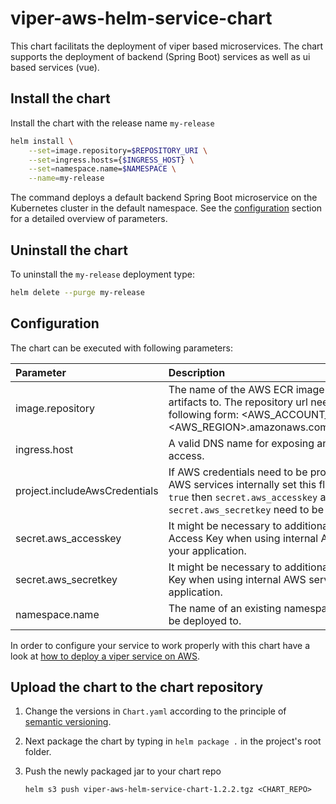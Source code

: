 # viper-aws-helm-service-chart

This chart facilitats the deployment of viper based microservices. The chart supports the deployment of backend (Spring Boot) services as well as
ui based services (vue).

## Install the chart

Install the chart with the release name `my-release`

```bash
helm install \
    --set=image.repository=$REPOSITORY_URI \
    --set=ingress.hosts={$INGRESS_HOST} \
    --set=namespace.name=$NAMESPACE \
    --name=my-release
```

The command deploys a default backend Spring Boot microservice on the Kubernetes cluster in the default namespace.
See the [configuration](#Configuration) section for a detailed overview of parameters.

## Uninstall the chart

To uninstall the `my-release` deployment type:

```bash
helm delete --purge my-release
```

## Configuration

The chart can be executed with following parameters:

| Parameter                     | Description   | Example  |
| :---------------------------- |:--------------| :-----   |
| image.repository              | The name of the AWS ECR image repository to deploy artifacts to. The repository url needs to be provided in the following form: <AWS_ACCOUNT_ID>.dkr.ecr.<AWS_REGION>.amazonaws.com/<REPOSITORY_NAME> | `111122223333.dkr.ecr.eu-west-1.amazonaws.com/viper` |
| ingress.host                  | A valid DNS name for exposing an ingress route for public access. | `my-service.demo.com` |
| project.includeAwsCredentials | If AWS credentials need to be provided for using other AWS services internally set this flag to `true`. When set to `true` then `secret.aws_accesskey` and `secret.aws_secretkey` need to be provided as well. | `true` if AWS credentials should be included, `false` is the default.|
| secret.aws_accesskey          | It might be necessary to additionally pass the AWS Access Key when using internal AWS services from within your application.  |  AWS Access Key generated for your user  |
| secret.aws_secretkey          | It might be necessary to additionally pass the AWS Secret Key when using internal AWS services from within your application.  |  AWS Secret Key generated for your user  |
| namespace.name                | The name of an existing namespace the service should be deployed to. | `default` |

In order to configure your service to work properly with this chart have a look at [how to deploy a viper service on AWS](https://github.com/visual-perceptibility/viper-service-admin/blob/master/README.md).

## Upload the chart to the chart repository

1. Change the versions in `Chart.yaml` according to the principle of [semantic versioning](https://semver.org/).

2. Next package the chart by typing in `helm package .` in the project's root folder.

3. Push the newly packaged jar to your chart repo
    ```
    helm s3 push viper-aws-helm-service-chart-1.2.2.tgz <CHART_REPO>
    ```
